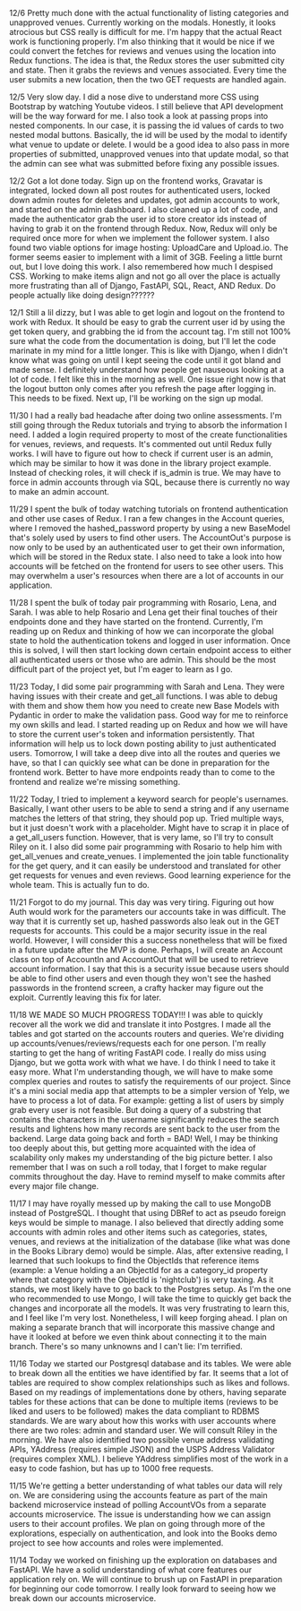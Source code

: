12/6
Pretty much done with the actual functionality of listing categories and unapproved venues. Currently working on the modals. Honestly, it looks atrocious but CSS really is difficult for me. I'm happy that the actual React work is functioning properly. I'm also thinking that it would be nice if we could convert the fetches for reviews and venues using the location into Redux functions. The idea is that, the Redux stores the user submitted city and state. Then it grabs the reviews and venues associated. Every time the user submits a new location, then the two GET requests are handled again.

12/5
Very slow day. I did a nose dive to understand more CSS using Bootstrap by watching Youtube videos. I still believe that API development will be the way forward for me. I also took a look at passing props into nested components. In our case, it is passing the id values of cards to two nested modal buttons. Basically, the id will be used by the modal to identify what venue to update or delete. I would be a good idea to also pass in more properties of submitted, unapproved venues into that update modal, so that the admin can see what was submitted before fixing any possible issues.

12/2
Got a lot done today. Sign up on the frontend works, Gravatar is integrated, locked down all post routes for authenticated users, locked down admin routes for deletes and updates, got admin accounts to work, and started on the admin dashboard. I also cleaned up a lot of code, and made the authenticator grab the user id to store creator ids instead of having to grab it on the frontend through Redux. Now, Redux will only be required once more for when we implement the follower system. I also found two viable options for image hosting: UploadCare and Upload.io. The former seems easier to implement with a limit of 3GB. Feeling a little burnt out, but I love doing this work. I also remembered how much I despised CSS. Working to make items align and not go all over the place is actually more frustrating than all of Django, FastAPI, SQL, React, AND Redux. Do people actually like doing design??????

12/1
Still a lil dizzy, but I was able to get login and logout on the frontend to work with Redux. It should be easy to grab the current user id by using the get token query, and grabbing the id from the account tag. I'm still not 100% sure what the code from the documentation is doing, but I'll let the code marinate in my mind for a little longer. This is like with Django, when I didn't know what was going on until I kept seeing the code until it got bland and made sense. I definitely understand how people get nauseous looking at a lot of code. I felt like this in the morning as well. One issue right now is that the logout button only comes after you refresh the page after logging in. This needs to be fixed. Next up, I'll be working on the sign up modal.

11/30
I had a really bad headache after doing two online assessments. I'm still going through the Redux tutorials and  trying to absorb the information I need. I added a login required property to most of the create functionalities for venues, reviews, and requests. It's commented out until Redux fully works. I will have to figure out how to check if current user is an admin, which may be similar to how it was done in the library project example. Instead of checking roles, it will check if is_admin is true. We may have to force in admin accounts through via SQL, because there is currently no way to make an admin account.

11/29
I spent the bulk of today watching tutorials on frontend authentication and other use cases of Redux. I ran a few changes in the Account queries, where I removed the hashed_password property by using a new BaseModel that's solely used by users to find other users. The AccountOut's purpose is now only to be used by an authenticated user to get their own information, which will be stored in the Redux state. I also need to take a look into how accounts will be fetched on the frontend for users to see other users. This may overwhelm a user's resources when there are a lot of accounts in our application.

11/28
I spent the bulk of today pair programming with Rosario, Lena, and Sarah. I was able to help Rosario and Lena get their final touches of their endpoints done and they have started on the frontend. Currently, I'm reading up on Redux and thinking of how we can incorporate the global state to hold the authentication tokens and logged in user information. Once this is solved, I will then start locking down certain endpoint access to either all authenticated users or those who are admin. This should be the most difficult part of the project yet, but I'm eager to learn as I go.

11/23
Today, I did some pair programming with Sarah and Lena. They were having issues with their create and get_all functions. I was able to debug with them and show them how you need to create new Base Models with Pydantic in order to make the validation pass. Good way for me to reinforce my own skills and lead. I started reading up on Redux and how we will have to store the current user's token and information persistently. That information will help us to lock down posting ability to just authenticated users. Tomorrow, I will take a deep dive into all the routes and queries we have, so that I can quickly see what can be done in preparation for the frontend work. Better to have more endpoints ready than to come to the frontend and realize we're missing something.

11/22
Today, I tried to implement a keyword search for people's usernames. Basically, I want other users to be able to send a string and if any username matches the letters of that string, they should pop up. Tried multiple ways, but it just doesn't work with a placeholder. Might have to scrap it in place of a get_all_users function. However, that is very lame, so I'll try to consult Riley on it. I also did some pair programming with Rosario to help him with get_all_venues and create_venues. I implemented the join table functionality for the get query, and it can easily be understood and translated for other get requests for venues and even reviews. Good learning experience for the whole team. This is actually fun to do.

11/21
Forgot to do my journal. This day was very tiring. Figuring out how Auth would work for the parameters our accounts take in was difficult. The way that it is currently set up, hashed passwords also leak out in the GET requests for accounts. This could be a major security issue in the real world. However, I will consider this a success nonetheless that will be fixed in a future update after the MVP is done. Perhaps, I will create an Account class on top of AccountIn and AccountOut that will be used to retrieve account information. I say that this is a security issue because users should be able to find other users and even though they won't see the hashed passwords in the frontend screen, a crafty hacker may figure out the exploit. Currently leaving this fix for later.

11/18
WE MADE SO MUCH PROGRESS TODAY!!! I was able to quickly recover all the work we did and translate it into Postgres. I made all the tables and got started on the accounts routers and queries. We're dividing up accounts/venues/reviews/requests each for one person. I'm really starting to get the hang of writing FastAPI code. I really do miss using Django, but we gotta work with what we have. I do think I need to take it easy more. What I'm understanding though, we will have to make some complex queries and routes to satisfy the requirements of our project. Since it's a mini social media app that attempts to be a simpler version of Yelp, we have to process a lot of data. For example: getting a list of users by simply grab every user is not feasible. But doing a query of a substring that contains the characters in the username significantly reduces the search results and lightens how many records are sent back to the user from the backend. Large data going back and forth = BAD! Well, I may be thinking too deeply about this, but getting more acquainted with the idea of scalability only makes my understanding of the big picture better. I also remember that I was on such a roll today, that I forget to make regular commits throughout the day. Have to remind myself to make commits after every major file change.

11/17
I may have royally messed up by making the call to use MongoDB instead of PostgreSQL. I thought that using DBRef to act as pseudo foreign keys would be simple to manage. I also believed that directly adding some accounts with admin roles and other items such as categories, states, venues, and reviews at the initialization of the database (like what was done in the Books Library demo) would be simple. Alas, after extensive reading, I learned that such lookups to find the ObjectIds that reference items (example: a Venue holding a an ObjectId for as a category_id property where that category with the ObjectId is 'nightclub') is very taxing. As it stands, we most likely have to go back to the Postgres setup. As I'm the one who recommended to use Mongo, I will take the time to quickly get back the changes and incorporate all the models. It was very frustrating to learn this, and I feel like I'm very lost. Nonetheless, I will keep forging ahead. I plan on making a separate branch that will incorporate this massive change and have it looked at before we even think about connecting it to the main branch. There's so many unknowns and I can't lie: I'm terrified.

11/16
Today we started our Postgresql database and its tables. We were able to break down all the entities we have identified by far. It seems that a lot of tables are required to show complex relationships such as likes and follows. Based on my readings of implementations done by others, having separate tables for these actions that can be done to multiple items (reviews to be liked and users to be followed) makes the data compliant to RDBMS standards. We are wary about how this works with user accounts where there are two roles: admin and standard user. We will consult Riley in the morning. We have also identified two possible venue address validating APIs, YAddress (requires simple JSON) and the USPS Address Validator (requires complex XML). I believe YAddress simplifies most of the work in a easy to code fashion, but has up to 1000 free requests.

11/15
We're getting a better understanding of what tables our data will rely on. We are considering using the accounts feature as part of the main backend microservice instead of polling AccountVOs from a separate accounts microservice. The issue is understanding how we can assign users to their account profiles. We plan on going through more of the explorations, especially on authentication, and look into the Books demo project to see how accounts and roles were implemented.

11/14
Today we worked on finishing up the exploration on databases and FastAPI.
We have a solid understanding of what core features our application rely on.
We will continue to brush up on FastAPI in preparation for beginning our code
tomorrow. I really look forward to seeing how we break down our accounts microservice.
